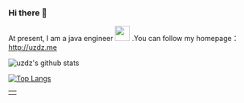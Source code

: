 ### Hi there 👋

At present, I am a java engineer <img src="https://github.com/TheDudeThatCode/TheDudeThatCode/blob/master/Assets/Developer.gif" width="30px"> .You can follow my homepage：http://uzdz.me

![uzdz's github stats](https://github-readme-stats.vercel.app/api?username=uzdz&show_icons=true&hide_border=false&theme=vue-dark)

[![Top Langs](https://github-readme-stats.vercel.app/api/top-langs/?username=uzdz&layout=compact)](https://github.com/anuraghazra/github-readme-stats)



<table><tr><td valign="top">

<!--
**uzdz/uzdz** is a ✨ _special_ ✨ repository because its `README.md` (this file) appears on your GitHub profile.

Here are some ideas to get you started:

- 🔭 I’m currently working on ...
- 🌱 I’m currently learning ...
- 👯 I’m looking to collaborate on ...
- 🤔 I’m looking for help with ...
- 💬 Ask me about ...
- 📫 How to reach me: ...
- 😄 Pronouns: ...
- ⚡ Fun fact: ...
-->
